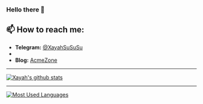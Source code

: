 ### Hello there 👋

<!--
**XayahSuSuSu/XayahSuSuSu** is a ✨ _special_ ✨ repository because its `README.md` (this file) appears on your GitHub profile.

Here are some ideas to get you started:

- 🔭 I’m currently working on ...
- 🌱 I’m currently learning ...
- 👯 I’m looking to collaborate on ...
- 🤔 I’m looking for help with ...
- 💬 Ask me about ...
- 😄 Pronouns: ...
- ⚡ Fun fact: ...
-->
## 📫 **How to reach me:**  
- **Telegram:** [@XayahSuSuSu](https://t.me/XayahSuSuSu)
- 
- **Blog:** [AcmeZone](http://acmezone.tk)
****
[![Xayah's github stats](https://github-readme-stats.vercel.app/api?username=XayahSuSuSu&count_private=true)](https://github.com/anuraghazra/github-readme-stats)
****
[![Most Used Languages](https://github-readme-stats.vercel.app/api/top-langs/?username=XayahSuSuSu)](https://github.com/anuraghazra/github-readme-stats)
